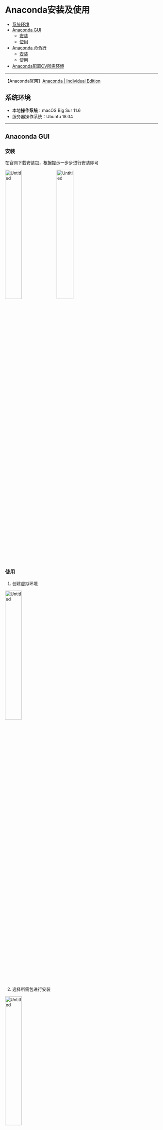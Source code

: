 # Anaconda安装及使用

* [系统环境](#系统环境)
* [Anaconda GUI](#anaconda-gui)
   * [安装](#安装)
   * [使用](#使用)
* [Anaconda 命令行](#anaconda-命令行)
   * [安装](#安装-1)
   * [使用](#使用-1)
* [Anaconda配置CV所需环境](#anaconda配置cv所需环境)

------

【Anaconda官网】[Anaconda | Individual Edition](https://www.anaconda.com/products/individual#Downloads)



## 系统环境

- 本地**操作系统**：macOS Big Sur 11.6
- 服务器操作系统：Ubuntu 18.04

---

## Anaconda GUI

### 安装

在官网下载安装包，根据提示一步步进行安装即可

<img src="https://p3-juejin.byteimg.com/tos-cn-i-k3u1fbpfcp/13fa07a0396d49aa870f7f51e78170e6~tplv-k3u1fbpfcp-zoom-1.image" alt="Untitled" width="33%;" />

<img src="https://p3-juejin.byteimg.com/tos-cn-i-k3u1fbpfcp/53e59177c82e4728a9c77e1532047b26~tplv-k3u1fbpfcp-zoom-1.image" alt="Untitled" width="33%;" />

### 使用

1. 创建虚拟环境

<img src="https://p9-juejin.byteimg.com/tos-cn-i-k3u1fbpfcp/47ef0b3e9dec41e79d13d67209f207f7~tplv-k3u1fbpfcp-watermark.image?" alt="Untitled" width="33%;" />

2. 选择所需包进行安装

<img src="https://p3-juejin.byteimg.com/tos-cn-i-k3u1fbpfcp/47cc2df23b034b518ba028de230c2d93~tplv-k3u1fbpfcp-zoom-1.image" alt="Untitled" width="33%;" />

3. 在IDE中使用虚拟环境进行测试

> 需要安装`ipykernel`

<img src="https://p3-juejin.byteimg.com/tos-cn-i-k3u1fbpfcp/034130a688304017844f8b95b410a599~tplv-k3u1fbpfcp-zoom-1.image" alt="Untitled" width="33%;" />

<img src="https://p3-juejin.byteimg.com/tos-cn-i-k3u1fbpfcp/8663ddc7d78a4851915022e8fe188aba~tplv-k3u1fbpfcp-zoom-1.image" alt="Untitled" width="33%;" />

4. 删除虚拟环境

<img src="https://p3-juejin.byteimg.com/tos-cn-i-k3u1fbpfcp/0f4963d810f04b348fe0c3439de6d4cb~tplv-k3u1fbpfcp-zoom-1.image" alt="Untitled" width="33%;" />

---

## Anaconda 命令行

### 安装

1. 在官网下载Anaconda安装包
2. 按照官网建议通过SHA-256验证数据的正确性

    ```bash
    sha256sum /path/filename
    ```

3. 运行shell脚本
4. 根据提示进行安装
5. 写入环境变量
6. 最后通过`conda —version`验证是否安装成功

> 由于服务器上之前已经安装好Anaconda，这里不再展示安装步骤截图

### 使用

```bash
# 创建虚拟环境
conda create -n [env_name]

# 查看所有环境信息
conda info --envs

# 激活某个环境
conda activate [env_name]

# 退出激活的环境
conda deactivate

# 删除某个环境
conda remove -n [env_name] --all
```

下图为在Ubuntu下的实际操作：

<img src="https://p3-juejin.byteimg.com/tos-cn-i-k3u1fbpfcp/1060ba6547144eb483c6ee05e65c479f~tplv-k3u1fbpfcp-zoom-1.image" alt="2d139ec1110010c1ce68b1dc3f6a9b65.png" width=" 50%;" />

<img src="https://p3-juejin.byteimg.com/tos-cn-i-k3u1fbpfcp/3238b4b5bfdb43bd9a6dcc62eec0647d~tplv-k3u1fbpfcp-zoom-1.image" alt="273008e3d2bccaa9002b389578fd9661.png" width="50%;" />

<img src="https://p3-juejin.byteimg.com/tos-cn-i-k3u1fbpfcp/e25d3e10aaf842cdb881050b2c7476f1~tplv-k3u1fbpfcp-zoom-1.image" alt="9666e3ea2098f32288bbfdfd2c3b8836.png" width="50%;" />

---

## Anaconda配置CV所需环境

由于最新版的anaconda默认python版本是3.8导致opencv不支持，因此首先把conda的python版本降为3.7

```bash
conda install python=3.7 anaconda=custom
```

之后创建虚拟环境并安装所需python包

```bash
conda create -n cv
conda activate cv
conda install opencv, numpy, matplotlib
```

<img src="https://p3-juejin.byteimg.com/tos-cn-i-k3u1fbpfcp/5bbc4f09b3424a6daae657034e266906~tplv-k3u1fbpfcp-zoom-1.image" alt="Untitled" width="50%;" />




